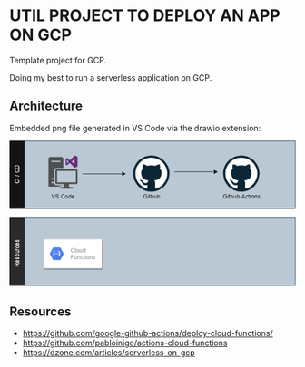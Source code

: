 # UTIL PROJECT TO DEPLOY AN APP ON GCP

Template project for GCP.

Doing my best to run a serverless application on GCP.
## Architecture

Embedded png file generated in VS Code via the drawio extension:

![Architecture](./archi.png)

## Resources

* https://github.com/google-github-actions/deploy-cloud-functions/
* https://github.com/pabloinigo/actions-cloud-functions
* https://dzone.com/articles/serverless-on-gcp